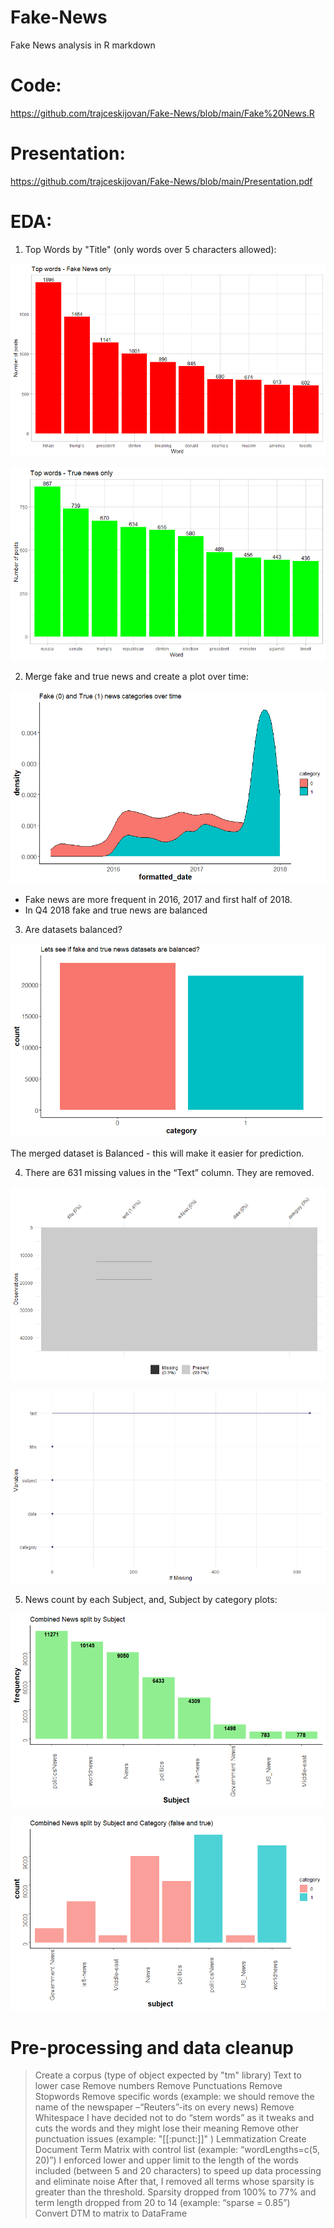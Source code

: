 # Fake-News
Fake News analysis in R markdown

# Code:
https://github.com/trajceskijovan/Fake-News/blob/main/Fake%20News.R

# Presentation:
https://github.com/trajceskijovan/Fake-News/blob/main/Presentation.pdf

# EDA:

1. Top Words by "Title" (only words over 5 characters allowed):

![](samples/1.png)

![](samples/2.png)

2. Merge fake and true news and create a plot over time:

![](samples/3.png)

- Fake news are more frequent in 2016, 2017 and first half of 2018.
- In Q4 2018 fake and true news are balanced

3. Are datasets balanced?

![](samples/4.png)

The merged dataset is Balanced - this will make it easier for prediction.

4. There are 631 missing values in the “Text” column. They are removed.

![](samples/5.png)

![](samples/6.png)

5. News count by each Subject, and, Subject by category plots:

![](samples/7.png)

![](samples/8.png)


# Pre-processing and data cleanup

> Create a corpus (type of object expected by "tm" library)
> Text to lower case
> Remove numbers
> Remove Punctuations
> Remove Stopwords
> Remove specific words (example: we should remove the name of the newspaper –“Reuters”-its on every news)
> Remove Whitespace
> I have decided not to do “stem words” as it tweaks and cuts the words and they might lose their meaning
> Remove other punctuation issues (example: "[[:punct:]]" )
> Lemmatization
> Create Document Term Matrix with control list (example: “wordLengths=c(5, 20)”)
> I enforced lower and upper limit to the length of the words included (between 5 and 20 characters) to speed up data processing and eliminate noise
> After that, I removed all terms whose sparsity is greater than the threshold. Sparsity dropped from 100% to 77% and term length dropped from 20 to 14 (example: “sparse = 0.85”)
> Convert DTM to matrix to DataFrame













